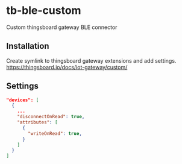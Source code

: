 # tb-ble-custom
Custom thingsboard gateway BLE connector

## Installation

Create symlink to thingsboard gateway extensions and add settings. https://thingsboard.io/docs/iot-gateway/custom/

## Settings
```json
"devices": [
  {
    ...
    "disconnectOnRead": true,
    "attributes": [
      {
        "writeOnRead": true,
      }
    ]
  }
]
```
